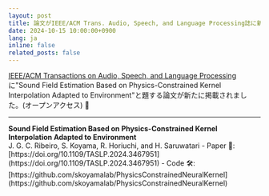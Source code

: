 ```yaml
---
layout: post
title: 論文がIEEE/ACM Trans. Audio, Speech, and Language Processing誌に新たに掲載されました 🎉 
date: 2024-10-15 10:00:00+0900
lang: ja
inline: false
related_posts: false
---
```


[IEEE/ACM Transactions on Audio, Speech, and Language Processing](https://ieeexplore.ieee.org/xpl/RecentIssue.jsp?punumber=6570655)に"Sound Field Estimation Based on Physics-Constrained Kernel Interpolation Adapted to Environment"と題する論文が新たに掲載されました。(オープンアクセス) 🎉 

***

<div style="font-weight:bolder">Sound Field Estimation Based on Physics-Constrained Kernel Interpolation Adapted to Environment</div>
J. G. C. Ribeiro, S. Koyama, R. Horiuchi, and H. Saruwatari
- Paper 📝: [https://doi.org/10.1109/TASLP.2024.3467951](https://doi.org/10.1109/TASLP.2024.3467951)
- Code 🛠️: [https://github.com/skoyamalab/PhysicsConstrainedNeuralKernel](https://github.com/skoyamalab/PhysicsConstrainedNeuralKernel)

